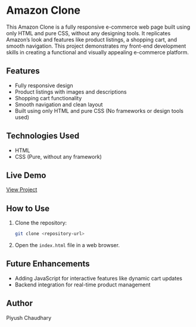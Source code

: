 # Amazon Clone
This Amazon Clone is a fully responsive e-commerce web page built using only HTML and pure CSS, without any designing tools. It replicates Amazon’s look and features like product listings, a shopping cart, and smooth navigation. This project demonstrates my front-end development skills in creating a functional and visually appealing e-commerce platform.

## Features
- Fully responsive design
- Product listings with images and descriptions
- Shopping cart functionality
- Smooth navigation and clean layout
- Built using only HTML and pure CSS (No frameworks or design tools used)

## Technologies Used
- HTML
- CSS (Pure, without any framework)

## Live Demo
[View Project](https://develo-oper-piyush.github.io/Amazon-Clone/)

## How to Use
1. Clone the repository:
   ```sh
   git clone <repository-url>
   ```
2. Open the `index.html` file in a web browser.

## Future Enhancements
- Adding JavaScript for interactive features like dynamic cart updates
- Backend integration for real-time product management

## Author
Piyush Chaudhary

